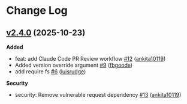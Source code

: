 # Change Log

## [v2.4.0](https://github.com/auth0/component-cdn-uploader/tree/v2.4.0) (2025-10-23)

**Added**
- feat: add Claude Code PR Review workflow [\#12](https://github.com/auth0/component-cdn-uploader/pull/12) ([ankita10119](https://github.com/ankita10119))
- Added version override argument [\#9](https://github.com/auth0/component-cdn-uploader/pull/9) ([fbgoode](https://github.com/fbgoode))
- add require fs [\#6](https://github.com/auth0/component-cdn-uploader/pull/6) ([luisrudge](https://github.com/luisrudge))

**Security**
- security: Remove vulnerable request dependency [\#13](https://github.com/auth0/component-cdn-uploader/pull/13) ([ankita10119](https://github.com/ankita10119))
